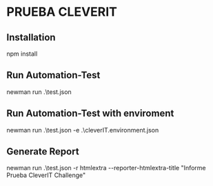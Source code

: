 # PRUEBA CLEVERIT 

## Installation
npm install

## Run Automation-Test
newman run .\test.json

## Run Automation-Test with enviroment 
newman run .\test.json -e .\cleverIT.environment.json

## Generate Report 
newman run .\test.json -r htmlextra --reporter-htmlextra-title "Informe Prueba CleverIT Challenge"